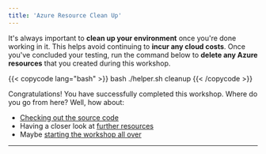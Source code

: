 ```yaml
---
title: 'Azure Resource Clean Up'
---
```


It's always important to **clean up your environment** once you're done working in it. This helps avoid continuing to **incur any cloud costs**. Once you've concluded your testing, run the command below to **delete any Azure resources** that you created during this workshop. 

{{< copycode lang="bash" >}}
bash ./helper.sh cleanup
{{< /copycode >}} 

Congratulations! You have successfully completed this workshop. Where do you go from here? Well, how about:

- [Checking out the source code](https://github.com/Azure-Samples/azure-open-ai-rag-oyd-text-images)
- Having a closer look at [further resources](/azure-open-ai-rag-oyd-text-images/further_resources/1_further_resources/)
- Maybe [starting the workshop all over](/azure-open-ai-rag-oyd-text-images/)

---
